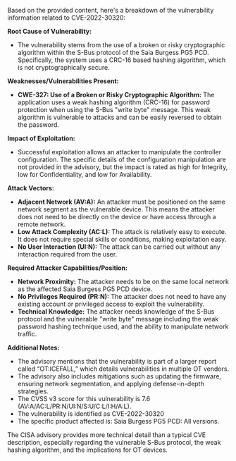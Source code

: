 Based on the provided content, here's a breakdown of the vulnerability information related to CVE-2022-30320:

**Root Cause of Vulnerability:**

*   The vulnerability stems from the use of a broken or risky cryptographic algorithm within the S-Bus protocol of the Saia Burgess PG5 PCD. Specifically, the system uses a CRC-16 based hashing algorithm, which is not cryptographically secure.

**Weaknesses/Vulnerabilities Present:**

*   **CWE-327: Use of a Broken or Risky Cryptographic Algorithm:** The application uses a weak hashing algorithm (CRC-16) for password protection when using the S-Bus "write byte" message. This weak algorithm is vulnerable to attacks and can be easily reversed to obtain the password.

**Impact of Exploitation:**

*   Successful exploitation allows an attacker to manipulate the controller configuration. The specific details of the configuration manipulation are not provided in the advisory, but the impact is rated as high for Integrity, low for Confidentiality, and low for Availability.

**Attack Vectors:**

*   **Adjacent Network (AV:A):** An attacker must be positioned on the same network segment as the vulnerable device. This means the attacker does not need to be directly on the device or have access through a remote network.
*   **Low Attack Complexity (AC:L):** The attack is relatively easy to execute. It does not require special skills or conditions, making exploitation easy.
*   **No User Interaction (UI:N):** The attack can be carried out without any interaction required from the user.

**Required Attacker Capabilities/Position:**

*   **Network Proximity:** The attacker needs to be on the same local network as the affected Saia Burgess PG5 PCD device.
*   **No Privileges Required (PR:N):** The attacker does not need to have any existing account or privileged access to exploit the vulnerability.
*   **Technical Knowledge:** The attacker needs knowledge of the S-Bus protocol and the vulnerable "write byte" message including the weak password hashing technique used, and the ability to manipulate network traffic.

**Additional Notes:**

*   The advisory mentions that the vulnerability is part of a larger report called “OT:ICEFALL,” which details vulnerabilities in multiple OT vendors.
*   The advisory also includes mitigations such as updating the firmware, ensuring network segmentation, and applying defense-in-depth strategies.
*   The CVSS v3 score for this vulnerability is 7.6 (AV:A/AC:L/PR:N/UI:N/S:U/C:L/I:H/A:L).
*   The vulnerability is identified as CVE-2022-30320
*   The specific product affected is: Saia Burgess PG5 PCD: All versions.

The CISA advisory provides more technical detail than a typical CVE description, especially regarding the vulnerable S-Bus protocol, the weak hashing algorithm, and the implications for OT devices.